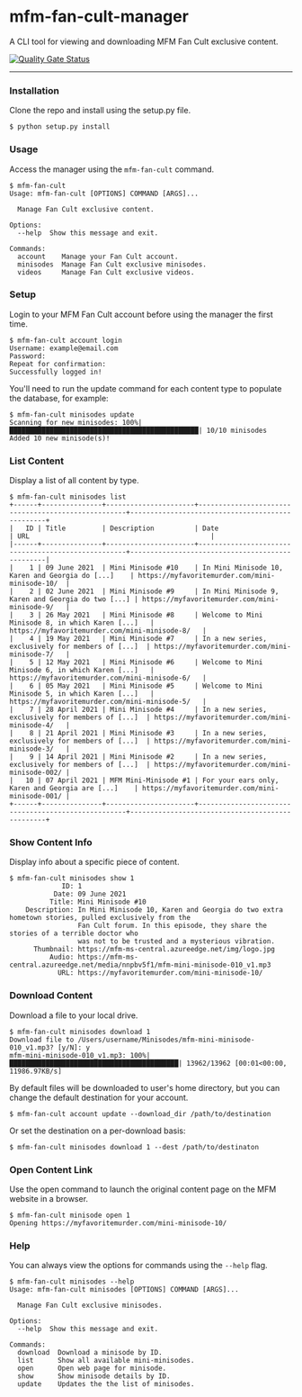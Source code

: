 # mfm-fan-cult-manager

A CLI tool for viewing and downloading MFM Fan Cult exclusive content.

[![Quality Gate Status](https://sonarcloud.io/api/project_badges/measure?project=ErinMorelli_mfm-fan-cult-manager&metric=alert_status)](https://sonarcloud.io/dashboard?id=ErinMorelli_mfm-fan-cult-manager)

---
### Installation

Clone the repo and install using the setup.py file.

```
$ python setup.py install
```

### Usage

Access the manager using the `mfm-fan-cult` command.

```
$ mfm-fan-cult
Usage: mfm-fan-cult [OPTIONS] COMMAND [ARGS]...

  Manage Fan Cult exclusive content.

Options:
  --help  Show this message and exit.

Commands:
  account    Manage your Fan Cult account.
  minisodes  Manage Fan Cult exclusive minisodes.
  videos     Manage Fan Cult exclusive videos.
```


### Setup

Login to your MFM Fan Cult account before using the manager the first time.

```
$ mfm-fan-cult account login
Username: example@email.com
Password:
Repeat for confirmation:
Successfully logged in!
```

You'll need to run the update command for each content type to populate the database, for example:

```
$ mfm-fan-cult minisodes update
Scanning for new minisodes: 100%|███████████████████████████████████████████████| 10/10 minisodes
Added 10 new minisode(s)!
```

### List Content

Display a list of all content by type.

```
$ mfm-fan-cult minisodes list
+------+---------------+----------------------+----------------------------------------------------+-------------------------------------------------+
|   ID | Title         | Description          | Date                                               | URL                                             |
|------+---------------+----------------------+----------------------------------------------------+-------------------------------------------------|
|    1 | 09 June 2021  | Mini Minisode #10    | In Mini Minisode 10, Karen and Georgia do [...]    | https://myfavoritemurder.com/mini-minisode-10/  |
|    2 | 02 June 2021  | Mini Minisode #9     | In Mini Minisode 9, Karen and Georgia do two [...] | https://myfavoritemurder.com/mini-minisode-9/   |
|    3 | 26 May 2021   | Mini Minisode #8     | Welcome to Mini Minisode 8, in which Karen [...]   | https://myfavoritemurder.com/mini-minisode-8/   |
|    4 | 19 May 2021   | Mini Minisode #7     | In a new series, exclusively for members of [...]  | https://myfavoritemurder.com/mini-minisode-7/   |
|    5 | 12 May 2021   | Mini Minisode #6     | Welcome to Mini Minisode 6, in which Karen [...]   | https://myfavoritemurder.com/mini-minisode-6/   |
|    6 | 05 May 2021   | Mini Minisode #5     | Welcome to Mini Minisode 5, in which Karen [...]   | https://myfavoritemurder.com/mini-minisode-5/   |
|    7 | 28 April 2021 | Mini Minisode #4     | In a new series, exclusively for members of [...]  | https://myfavoritemurder.com/mini-minisode-4/   |
|    8 | 21 April 2021 | Mini Minisode #3     | In a new series, exclusively for members of [...]  | https://myfavoritemurder.com/mini-minisode-3/   |
|    9 | 14 April 2021 | Mini Minisode #2     | In a new series, exclusively for members of [...]  | https://myfavoritemurder.com/mini-minisode-002/ |
|   10 | 07 April 2021 | MFM Mini-Minisode #1 | For your ears only, Karen and Georgia are [...]    | https://myfavoritemurder.com/mini-minisode-001/ |
+------+---------------+----------------------+----------------------------------------------------+-------------------------------------------------+
```

### Show Content Info

Display info about a specific piece of content.

```
$ mfm-fan-cult minisodes show 1
             ID: 1
           Date: 09 June 2021
          Title: Mini Minisode #10
    Description: In Mini Minisode 10, Karen and Georgia do two extra hometown stories, pulled exclusively from the
                 Fan Cult forum. In this episode, they share the stories of a terrible doctor who
                 was not to be trusted and a mysterious vibration.
      Thumbnail: https://mfm-ms-central.azureedge.net/img/logo.jpg
          Audio: https://mfm-ms-central.azureedge.net/media/nnpbv5f1/mfm-mini-minisode-010_v1.mp3
            URL: https://myfavoritemurder.com/mini-minisode-10/
```

### Download Content

Download a file to your local drive.

```
$ mfm-fan-cult minisodes download 1
Download file to /Users/username/Minisodes/mfm-mini-minisode-010_v1.mp3? [y/N]: y
mfm-mini-minisode-010_v1.mp3: 100%|██████████████████████████████████████████| 13962/13962 [00:01<00:00, 11986.97KB/s]
```

By default files will be downloaded to user's home directory, but you can change the default destination for your account.

```
$ mfm-fan-cult account update --download_dir /path/to/destination
```

Or set the destination on a per-download basis:

```
$ mfm-fan-cult minisodes download 1 --dest /path/to/destinaton
```

### Open Content Link

Use the open command to launch the original content page on the MFM website in a browser.

```
$ mfm-fan-cult minisode open 1
Opening https://myfavoritemurder.com/mini-minisode-10/
```

### Help

You can always view the options for commands using the `--help` flag.

```
$ mfm-fan-cult minisodes --help
Usage: mfm-fan-cult minisodes [OPTIONS] COMMAND [ARGS]...

  Manage Fan Cult exclusive minisodes.

Options:
  --help  Show this message and exit.

Commands:
  download  Download a minisode by ID.
  list      Show all available mini-minisodes.
  open      Open web page for minisode.
  show      Show minisode details by ID.
  update    Updates the the list of minisodes.
```
